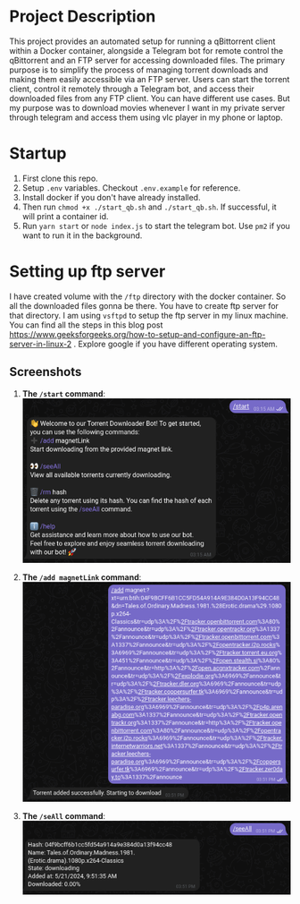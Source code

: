 # Project Description
This project provides an automated setup for running a qBittorrent client within a Docker container, alongside a Telegram bot for remote control the qBittorrent and an FTP server for accessing downloaded files. The primary purpose is to simplify the process of managing torrent downloads and making them easily accessible via an FTP server. Users can start the torrent client, control it remotely through a Telegram bot, and access their downloaded files from any FTP client. You can have different use cases. But my purpose was to download movies whenever I want in my private server through telegram and access them using vlc player in my phone or laptop.

# Startup
1. First clone this repo.
1. Setup `.env` variables. Checkout `.env.example` for reference.
1. Install docker if you don't have already installed.
1. Then run `chmod +x ./start_qb.sh` and `./start_qb.sh`. If successful, it will print a container id.
1. Run `yarn start` or `node index.js` to start the telegram bot. Use `pm2` if you want to run it in the background.

# Setting up ftp server
I have created volume with the `/ftp` directory with the docker container. So all the downloaded files gonna be there. You have to create ftp server for that directory. I am using `vsftpd` to setup the ftp server in my linux machine. You can find all the steps in this blog post https://www.geeksforgeeks.org/how-to-setup-and-configure-an-ftp-server-in-linux-2 . Explore google if you have different operating system.

## Screenshots

1. **The `/start` command**:
   ![The `/start` command](https://raw.githubusercontent.com/jayeen28/torrent-to-ftp/main/screen_shots/Screenshot%20from%202024-05-21%2016-49-42.png)

1. **The `/add magnetLink` command**:
   ![The `/add magnetLink` command](https://raw.githubusercontent.com/jayeen28/torrent-to-ftp/main/screen_shots/Screenshot%20from%202024-05-21%2016-50-49.png)

1. **The `/seAll` command**:
   ![The `/seeAll` command](https://raw.githubusercontent.com/jayeen28/torrent-to-ftp/main/screen_shots/Screenshot%20from%202024-05-21%2016-51-13.png)